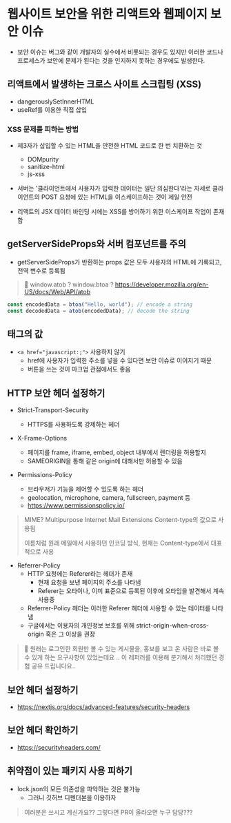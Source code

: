 # 웹사이트 보안을 위한 리액트와 웹페이지 보안 이슈
* 보안 이슈는 버그와 같이 개발자의 실수에서 비롯되는 경우도 있지만 이러한 코드나 프로세스가 보안에 문제가 된다는 것을 인지하지 못하는 경우에도 발생한다.

## 리액트에서 발생하는 크로스 사이트 스크립팅 (XSS)

* dangerouslySetInnerHTML
* useRef를 이용한 직접 삽입

### XSS 문제를 피하는 방법

* 제3자가 삽입할 수 있는 HTML을 안전한 HTML 코드로 한 번 치환하는 것
  + DOMpurity
  + sanitize-html
  + js-xss

* 서버는 '클라이언트에서 사용자가 입력한 데이터는 일단 의심한다'라는 자세로 클라이언트의 POST 요청에 있는 HTML을 이스케이프하는 것이 제일 안전

* 리액트의 JSX 데이터 바인딩 시에는 XSS를 방어하기 위한 이스케이프 작업이 존재함

## getServerSideProps와 서버 컴포넌트를 주의

* getServerSideProps가 반환하는 props 값은 모두 사용자의 HTML에 기록되고, 전역 변수로 등록됨

> 🤘 window.atob ? window.btoa ?
> https://developer.mozilla.org/en-US/docs/Web/API/atob

```js
const encodedData = btoa("Hello, world"); // encode a string
const decodedData = atob(encodedData); // decode the string
```

## <a> 태그의 값

* `<a href="javascript:;">` 사용하지 않기
  + href에 사용자가 입력한 주소를 넣을 수 있다면 보안 이슈로 이어지기 때문 
  + 버튼을 쓰는 것이 마크업 관점에서도 좋음

## HTTP 보안 헤더 설정하기

* Strict-Transport-Security
  + HTTPS를 사용하도록 강제하는 헤더

* X-Frame-Options
  + 페이지를 frame, iframe, embed, object 내부에서 렌더링을 허용할지
  + SAMEORIGIN을 통해 같은 origin에 대해서만 허용할 수 있음

* Permissions-Policy
  + 브라우저가 기능을 제어할 수 있도록 하는 헤더
  + geolocation, microphone, camera, fullscreen, payment 등
  + https://www.permissionspolicy.io/

> MIME?
> Multipurpose Internet Mail Extensions
> Content-type의 값으로 사용됨
>
> 이름처럼 원래 메일에서 사용하던 인코딩 방식, 현재는 Content-type에서 대표적으로 사용

* Referrer-Policy
  + HTTP 요청에는 Referer라는 헤더가 존재
    - 현재 요청을 보낸 페이지의 주소를 나타냄
    - Referer는 오타이나, 이미 표준으로 등록된 이후에 오타임을 발견해서 계속 사용중
  + Referrer-Policy 헤더는 이러한 Referer 헤더에 사용할 수 있는 데이터를 나타냄
  + 구글에서는 이용자의 개인정보 보호를 위해 strict-origin-when-cross-origin 혹은 그 이상을 권장

> 🤘 원래는 로그인한 회원만 볼 수 있는 게시물을, 
> 홍보를 보고 온 사람은 바로 볼 수 있게 하는 요구사항이 있었는데요 ..
> 이 레퍼러를 이용해 분기해서 처리했던 경험 공유 드립니다요..

## 보안 헤더 설정하기

* https://nextjs.org/docs/advanced-features/security-headers
    

## 보안 헤더 확인하기

* https://securityheaders.com/

## 취약점이 있는 패키지 사용 피하기

* lock.json의 모든 의존성을 파악하는 것은 불가능
  + 그러니 깃허브 디펜더본을 이용하자

> 여러분은 쓰시고 계신가요??
> 그렇다면 PR이 올라오면 누구 담당???
